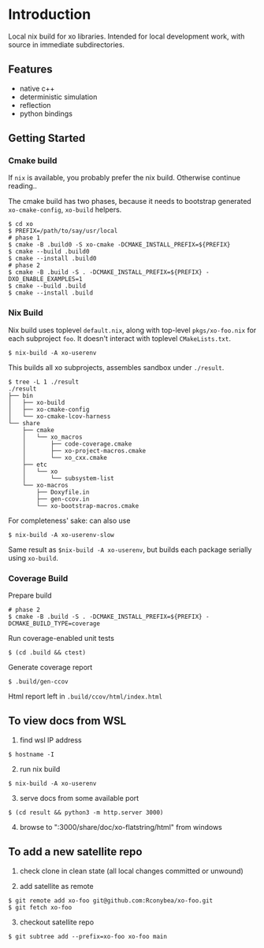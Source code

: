 # Introduction

Local nix build for xo libraries.
Intended for local development work, with source in immediate subdirectories.

## Features

- native c++
- deterministic simulation
- reflection
- python bindings

## Getting Started

### Cmake build

If `nix` is available, you probably prefer the nix build.
Otherwise continue reading..

The cmake build has two phases, because it needs to bootstrap
generated `xo-cmake-config`, `xo-build` helpers.

```
$ cd xo
$ PREFIX=/path/to/say/usr/local
# phase 1
$ cmake -B .build0 -S xo-cmake -DCMAKE_INSTALL_PREFIX=${PREFIX}
$ cmake --build .build0
$ cmake --install .build0
# phase 2
$ cmake -B .build -S . -DCMAKE_INSTALL_PREFIX=${PREFIX} -DXO_ENABLE_EXAMPLES=1
$ cmake --build .build
$ cmake --install .build
```

### Nix Build

Nix build uses toplevel `default.nix`,
along with top-level `pkgs/xo-foo.nix` for each subproject `foo`.
It doesn't interact with toplevel `CMakeLists.txt`.

```
$ nix-build -A xo-userenv
```

This builds all xo subprojects,  assembles sandbox under `./result`.

```
$ tree -L 1 ./result
./result
├── bin
│   ├── xo-build
│   ├── xo-cmake-config
│   └── xo-cmake-lcov-harness
└── share
    ├── cmake
    │   └── xo_macros
    │       ├── code-coverage.cmake
    │       ├── xo-project-macros.cmake
    │       └── xo_cxx.cmake
    ├── etc
    │   └── xo
    │       └── subsystem-list
    └── xo-macros
        ├── Doxyfile.in
        ├── gen-ccov.in
        └── xo-bootstrap-macros.cmake
```

For completeness' sake: can also use
```
$ nix-build -A xo-userenv-slow
```

Same result as `$nix-build -A xo-userenv`, but builds each package serially
using `xo-build`.

### Coverage Build

Prepare build
```
# phase 2
$ cmake -B .build -S . -DCMAKE_INSTALL_PREFIX=${PREFIX} -DCMAKE_BUILD_TYPE=coverage
```

Run coverage-enabled unit tests
```
$ (cd .build && ctest)
```

Generate coverage report
```
$ .build/gen-ccov
```

Html report left in ``.build/ccov/html/index.html``

## To view docs from WSL

1. find wsl IP address

```
$ hostname -I
```

2. run nix build
```
$ nix-build -A xo-userenv
```

3. serve docs from some available port
```
$ (cd result && python3 -m http.server 3000)
```

4. browse to "<wsl-ip-address>:3000/share/doc/xo-flatstring/html" from windows

## To add a new satellite repo

1. check clone in clean state (all local changes committed or unwound)

2. add satellite as remote

```
$ git remote add xo-foo git@github.com:Rconybea/xo-foo.git
$ git fetch xo-foo
```

3. checkout satellite repo

```
$ git subtree add --prefix=xo-foo xo-foo main
```
